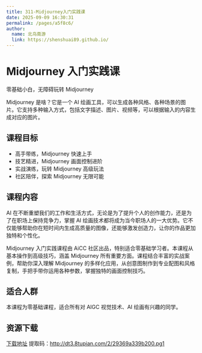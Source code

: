 ```yaml
---
title: 311-Midjourney入门实践课
date: 2025-09-09 16:30:31
permalink: /pages/a5f8c6/
author: 
  name: 北鸟南游
  link: https://shenshuai89.github.io/
---
```


# Midjourney 入门实践课
零基础小白，无障碍玩转 Midjourney

Midjourney 是啥？它是一个 AI 绘画工具，可以生成各种风格、各种场景的图片。它支持多种输入方式，包括文字描述、图片、视频等，可以根据输入的内容生成对应的图片。

## 课程目标
- 高手带练，Midjourney 快速上手
- 技艺精进，Midjourney 画面控制进阶
- 实战演练，玩转 Midjourney 高级玩法
- 社区陪伴，探索 Midjourney 无限可能


## 课程内容
AI 在不断重塑我们的工作和生活方式，无论是为了提升个人的创作能力，还是为了在职场上保持竞争力，掌握 AI 绘画技术都将成为当今职场人的一大优势。它不仅能够帮助你在短时间内生成高质量的图像，还能够激发创造力，让你的作品更加独特和个性化。

Midjourney 入门实践课程由 AiCC 社区出品，特别适合零基础学习者。本课程从基本操作到高级技巧，涵盖 Midjourney 所有重要方面。课程结合丰富的实战案例，帮助你深入理解 Midjourney 的多样化应用，从创意图制作到专业配图和风格复制，手把手带你运用各种参数，掌握独特的画面控制技巧。

## 适合人群
本课程为零基础课程，适合所有对 AIGC 视觉技术、AI 绘画有兴趣的同学。

## 资源下载
[下载地址](https://www.alipan.com/s/iDX3hMi7JLB)  提取码：http://dt3.8tupian.com/2/29369a339b200.pg1